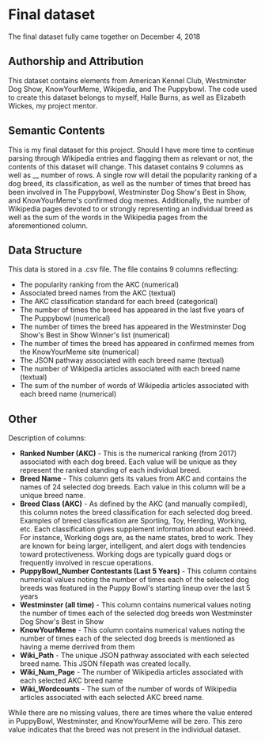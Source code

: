# Final dataset

The final dataset fully came together on December 4, 2018

## Authorship and Attribution
This dataset contains elements from American Kennel Club, Westminster Dog Show, KnowYourMeme, Wikipedia, and The Puppybowl. The code used to create this dataset belongs to myself, Halle Burns, as well as Elizabeth Wickes, my project mentor.

## Semantic Contents
This is my final dataset for this project. Should I have more time to continue parsing through Wikipedia entries and flagging them as relevant or not, the contents of this dataset will change. This dataset contains 9 columns as well as __ number of rows. A single row will detail the popularity ranking of a dog breed, its classification, as well as the number of times that breed has been involved in The Puppybowl, Westminster Dog Show's Best in Show, and KnowYourMeme's confirmed dog memes. Additionally, the number of Wikipedia pages devoted to or strongly representing an individual breed as well as the sum of the words in the Wikipedia pages from the aforementioned column.

## Data Structure
This data is stored in a .csv file. The file contains 9 columns reflecting:
* The popularity ranking from the AKC (numerical)
* Associated breed names from the AKC (textual)
* The AKC classification standard for each breed (categorical)
* The number of times the breed has appeared in the last five years of The Puppybowl (numerical)
* The number of times the breed has appeared in the Westminster Dog Show's Best in Show Winner's list (numerical)
* The number of times the breed has appeared in confirmed memes from the KnowYourMeme site (numerical)
* The JSON pathway associated with each breed name (textual)
* The number of Wikipedia articles associated with each breed name (textual)
* The sum of the number of words of Wikipedia articles associated with each breed name (numerical)

## Other
Description of columns:
* **Ranked Number (AKC)** - This is the numerical ranking (from 2017) associated with each dog breed. Each value will be unique as they represent the ranked standing of each individual breed.
* **Breed Name** - This column gets its values from AKC and contains the names of 24 selected dog breeds. Each value in this column will be a unique breed name.
* **Breed Class (AKC)** - As defined by the AKC (and manually compiled), this column notes the breed classification for each selected dog breed. Examples of breed classification are Sporting, Toy, Herding, Working, etc. Each classification gives supplement information about each breed. For instance, Working dogs are, as the name states, bred to work. They are known for being larger, intelligent, and alert dogs with tendencies toward protectiveness. Working dogs are typically guard dogs or frequently involved in rescue operations.
* **PuppyBowl_Number Contestants (Last 5 Years)** - This column contains numerical values noting the number of times each of the selected dog breeds was featured in the Puppy Bowl's starting lineup over the last 5 years
* **Westminster (all time)** - This column contains numerical values noting the number of times each of the selected dog breeds won Westminster Dog Show's Best in Show
* **KnowYourMeme** - This column contains numerical values noting the number of times each of the selected dog breeds is mentioned as having a meme derrived from them
* **Wiki_Path** - The unique JSON pathway associated with each selected breed name. This JSON filepath was created locally.
* **Wiki_Num_Page** - The number of Wikipedia articles associated with each selected AKC breed name
* **Wiki_Wordcounts** - The sum of the number of words of Wikipedia articles associated with each selected AKC breed name.

While there are no missing values, there are times where the value entered in PuppyBowl, Westminster, and KnowYourMeme will be zero. This zero value indicates that the breed was not present in the individual dataset.
